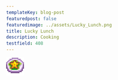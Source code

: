 ```yaml
---
templateKey: blog-post
featuredpost: false
featuredimage: ../assets/Lucky_Lunch.png
title: Lucky Lunch
description: Cooking
testfield: 408
---
```

![Lucky Lunch](../assets/Lucky_Lunch.png)